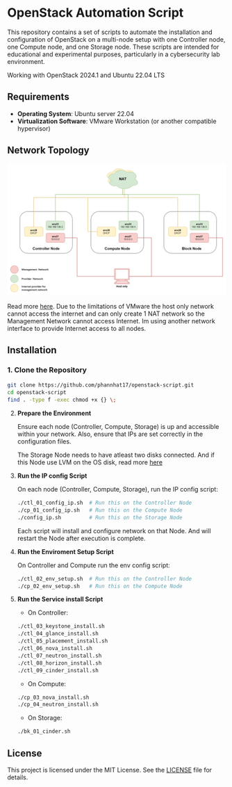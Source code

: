 # OpenStack Automation Script

This repository contains a set of scripts to automate the installation and configuration of OpenStack on a multi-node setup with one Controller node, one Compute node, and one Storage node. These scripts are intended for educational and experimental purposes, particularly in a cybersecurity lab environment.

Working with OpenStack 2024.1 and Ubuntu 22.04 LTS

## Requirements

- **Operating System**: Ubuntu server 22.04
- **Virtualization Software**: VMware Workstation (or another compatible hypervisor)

## Network Topology

![](./assets/network-topo.png)

Read more [here](https://docs.openstack.org/install-guide/environment-networking.html). Due to the limitations of VMware the host only network cannot access the internet and can only create 1 NAT network so the Management Network cannot access Internet. Im using another network interface to provide Internet access to all nodes.

## Installation

### 1. **Clone the Repository**

   ```bash
   git clone https://github.com/phannhat17/openstack-script.git
   cd openstack-script
   find . -type f -exec chmod +x {} \;
   ```

2. **Prepare the Environment**

   Ensure each node (Controller, Compute, Storage) is up and accessible within your network. Also, ensure that IPs are set correctly in the configuration files.

   The Storage Node needs to have atleast two disks connected. And if this Node use LVM on the OS disk, read more [here](https://docs.openstack.org/cinder/2024.1/install/cinder-storage-install-ubuntu.html)

3. **Run the IP config Script**

   On each node (Controller, Compute, Storage), run the IP config script:
   
     ```bash
     ./ctl_01_config_ip.sh  # Run this on the Controller Node
     ./cp_01_config_ip.sh   # Run this on the Compute Node
     ./config_ip.sh         # Run this on the Storage Node
     ```

   Each script will install and configure network on that Node. And will restart the Node after execution is complete.

4. **Run the Enviroment Setup Script**

   On Controller and Compute run the env config script:
   
    ```bash
    ./ctl_02_env_setup.sh  # Run this on the Controller Node
    ./cp_02_env_setup.sh   # Run this on the Compute Node
    ```
    
4. **Run the Service install Script**

   - On Controller:
   
    ```bash
    ./ctl_03_keystone_install.sh
    ./ctl_04_glance_install.sh
    ./ctl_05_placement_install.sh
    ./ctl_06_nova_install.sh
    ./ctl_07_neutron_install.sh
    ./ctl_08_horizon_install.sh
    ./ctl_09_cinder_install.sh     
    ```

    - On Compute:

    ```bash
    ./cp_03_nova_install.sh
    ./cp_04_neutron_install.sh
    ```

    - On Storage:

    ```bash
    ./bk_01_cinder.sh
    ```

## License

This project is licensed under the MIT License. See the [LICENSE](LICENSE) file for details.